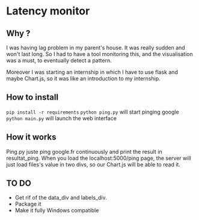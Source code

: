 # Latency monitor

## Why ?

I was having lag problem in my parent's house. It was really sudden and won't last long. So I had to have a tool monitoring this, and the visualisation was a must, to eventually detect a pattern.

Moreover I was starting an internship in which I have to use flask and maybe Chart.js, so it was like an introduction to my internship.

## How to install

`pip install -r requirements`
`python ping.py` will start pinging google
`python main.py` will launch the web interface

## How it works

Ping.py juste ping google.fr continuously and print the result in resultat_ping.
When you load the localhost:5000/ping page, the server will just load files's value in two divs, so our Chart.js will be able to read it.

## TO DO

- Get rif of the data_div and labels_div.
- Package it
- Make it fully Windows compatible

